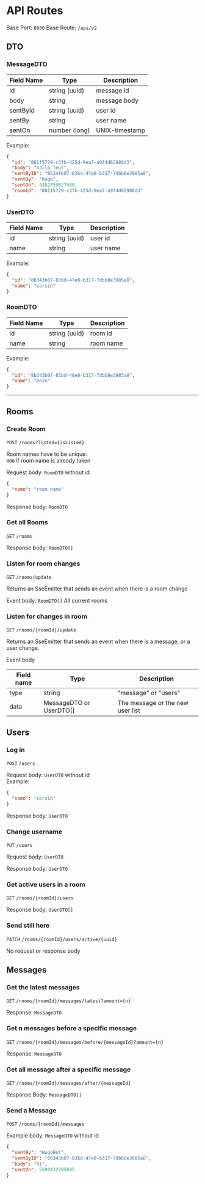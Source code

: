 # API Routes

Base Port: `8080`
Base Route: `/api/v2`

## DTO

### MessageDTO

| Field Name    | Type           | Description     |
| ------------- |--------------- | -------------   |
| id            | string (uuid)  |  message id     |
| body          | string         |  message body   |
| sentById      | string (uuid)  |  user id        |
| sentBy        | string         |  user name      |
| sentOn        | number (long)  |  UNIX-timestamp |

Example:

```json
{
  "id": "881f5729-c3fb-425d-9ea7-a9f4d82980d3",
  "body": "hallo leut",
  "sentByID": "8b34fb07-83bd-47e0-b317-7dbb8e3985a8",
  "sentBy": "hugo",
  "sentOn": 4382759627480,
  "roomId": "88115729-c3fb-425d-9ea7-a9f4d82980d3"
}
```

### UserDTO

| Field Name    | Type           | Description     |
| ------------- |--------------- | -------------   |
| id            | string (uuid)  |  user id        |
| name          | string         |  user name      |

Example:

```json
{
  "id": "8b343b07-83bd-47e0-b317-7dbb8e3985a8",
  "name": "corsin"
}
```

### RoomDTO

| Field Name    | Type           | Description     |
| ------------- |--------------- | -------------   |
| id            | string (uuid)  |  room id        |
| name          | string         |  room name      |

Example:

```json
{
  "id": "8b343b07-83bd-48e0-b317-7dbb8e3985a8",
  "name": "main"
}
```

---

## Rooms

### Create Room

`POST` `/rooms?listed={isListed}`

Room names have to be unique.  
`400` if room name is already taken

Request body: `RoomDTO` without id

```json
{
  "name": "room name"
}
```

Response body: `RoomDTO`

### Get all Rooms

`GET` `/rooms`

Response body: `RoomDTO[]`

### Listen for room changes

`GET` `/rooms/update`

Returns an SseEmitter that sends an event when there is a room change

Event body: `RoomDTO[]` All current rooms

### Listen for changes in room

`GET` `/rooms/{roomId}/update`

Returns an SseEmitter that sends an event when there is a message, or a user change.

Event body

| Field name | Type                     | Description                      |
| ---------- | ------------------------ | -------------------------------- |
| type       | string                   | "message" or "users"             |
| data       | MessageDTO or UserDTO[]  | The message or the new user list | 

## Users

### Log in

`POST` `/users`

Request body: `UserDTO` without id  
Example:

```json
{
  "name": "corsin"
}
```

Response body: `UserDTO`

### Change username

`PUT` `/users`

Request body: `UserDTO`

Response body: `UserDTO`

### Get active users in a room

`GET` `/rooms/{roomId}/users`

Response body: `UserDTO[]`

### Send still here

`PATCH` `/rooms/{roomId}/users/active/{uuid}`

No request or response body

## Messages

### Get the latest messages

`GET` `/rooms/{roomId}/messages/latest?amount={n}`

Response: `MessageDTO`

### Get n messages before a specific message

`GET` `/rooms/{roomId}/messages/before/{messageId}?amount={n}`

Response: `MessageDTO`

### Get all message after a specific message

`GET` `/rooms/{roomId}/messages/after/{messageId}`

Response Body: `MessageDTO[]`

### Send a Message

`POST` `/rooms/{roomId}/messages`

Example body: `MessageDTO` without id

```json
{
  "sentBy": "HugoBot",
  "sentByID": "8b343b07-83bd-47e0-b317-7dbb8e3985a8",
  "body": "hi",
  "sentOn": 5590432785885
}
```
